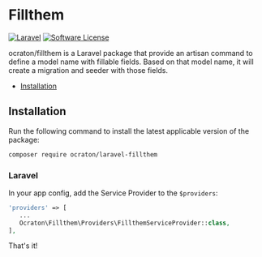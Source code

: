 # Fillthem

[![Laravel][ico-laravel]][link-laravel]
[![Software License][ico-license]](LICENSE)

ocraton/fillthem is a Laravel package that provide an artisan command to define a model name with fillable fields. Based on that model name, it will create a migration and seeder with those fields.


- [Installation](#installation)


## Installation

Run the following command to install the latest applicable version of the package:

```bash
composer require ocraton/laravel-fillthem
```


### Laravel

In your app config, add the Service Provider to the `$providers`:

 ```php
'providers' => [
    ...
    Ocraton\Fillthem\Providers\FillthemServiceProvider::class,
],
```


That's it!



[ico-laravel]: https://img.shields.io/static/v1?label=laravel&message=%E2%89%A56.0&color=ff2d20&logo=laravel&style=flat-square
[ico-license]: https://img.shields.io/badge/license-MIT-brightgreen.svg?style=flat-square

[link-laravel]: https://laravel.com